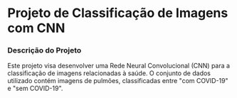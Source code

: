 # Projeto de Classificação de Imagens com CNN
### Descrição do Projeto
Este projeto visa desenvolver uma Rede Neural Convolucional (CNN) para a classificação de imagens relacionadas à saúde. O conjunto de dados utilizado contém imagens de pulmões, classificadas entre "com COVID-19" e "sem COVID-19".
